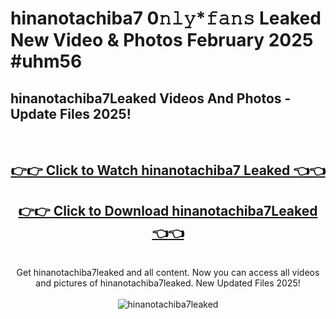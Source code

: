 # hinanotachiba7 0𝚗𝚕𝚢*𝚏𝚊𝚗𝚜 Leaked New Video & Photos February 2025 #uhm56

<h2>hinanotachiba7Leaked Videos And Photos - Update Files 2025!</h2>
<br>
<div align="center">
<h2><a href="https://mediaupload.pro?title=hinanotachiba7&ref=11F" rel="nofollow">👉👉 Click to Watch hinanotachiba7 Leaked 👈👈</a></h2>
<h2><a href="https://mediaupload.pro?title=hinanotachiba7&ref=11F" rel="nofollow">👉👉 Click to Download hinanotachiba7Leaked 👈👈</a></h2>
<br>
Get hinanotachiba7leaked and all content. Now you can access all videos and pictures of hinanotachiba7leaked. New Updated Files 2025!
<br>
<br>
<a href="https://mediaupload.pro?title=hinanotachiba7&ref=11F" rel="nofollow" data-target="animated-image.originalLink"><img src="https://i.ibb.co/Gkj2r4b/banner.png" alt="hinanotachiba7leaked" style="max-width: 100%; display: inline-block;" data-target="animated-image.originalImage"></a>
</div>
<br>

